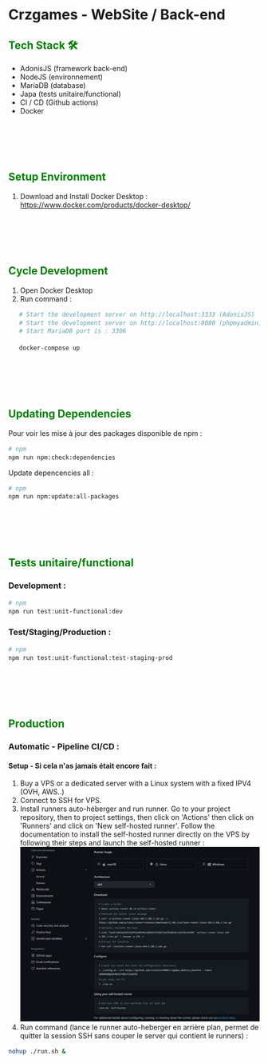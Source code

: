 # Crzgames - WebSite / Back-end

## <span style="color: green;">Tech Stack 🛠</span>

- AdonisJS (framework back-end)
- NodeJS (environnement)
- MariaDB (database)
- Japa (tests unitaire/functional)
- CI / CD (Github actions)
- Docker

<br /><br /><br /><br />


## <span style="color: green;">Setup Environment</span>
1. Download and Install Docker Desktop : https://www.docker.com/products/docker-desktop/


<br /><br /><br /><br />


## <span style="color: green;">Cycle Development</span>
1. Open Docker Desktop
2. Run command :
```bash
   # Start the development server on http://localhost:3333 (AdonisJS)
   # Start the development server on http://localhost:8080 (phpmyadmin)
   # Start MariaDB port is : 3306

   docker-compose up
```

<br /><br /><br /><br />


## <span style="color: green">Updating Dependencies</span>
Pour voir les mise à jour des packages disponible de npm :
```bash
# npm
npm run npm:check:dependencies
```

Update depencencies all :
```bash
# npm
npm run npm:update:all-packages
```

<br /><br /><br /><br />


## <span style="color: green">Tests unitaire/functional</span>
### Development :
```sh
# npm
npm run test:unit-functional:dev
```

### Test/Staging/Production :
```sh
# npm
npm run test:unit-functional:test-staging-prod
```

<br /><br /><br /><br />


## <span style="color: green;">Production</span>
### Automatic - Pipeline CI/CD :
#### Setup - Si cela n'as jamais était encore fait :
1. Buy a VPS or a dedicated server with a Linux system with a fixed IPV4 (OVH, AWS..)
2. Connect to SSH for VPS.
3. Install runners auto-héberger and run runner. Go to your project repository, then to project settings, then click on 'Actions' then click on 'Runners' and click on 'New self-hosted runner'. Follow the documentation to install the self-hosted runner directly on the VPS by following their steps and launch the self-hosted runner : <br />
   ![](docs/readme/screenshots/runners_github.png)
4. Run command (lance le runner auto-heberger en arrière plan, permet de quitter la session SSH sans couper le server qui contient le runners) :
```bash
nohup ./run.sh &
```
